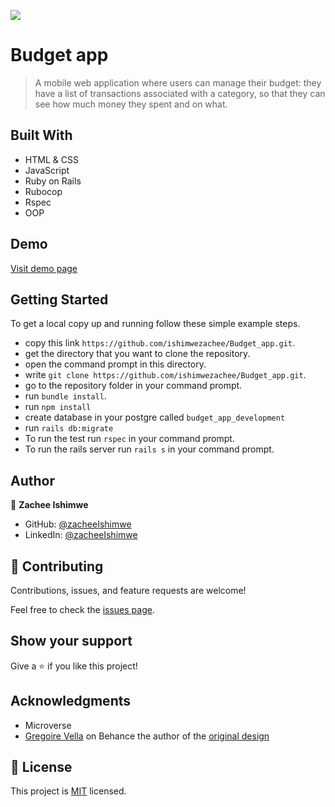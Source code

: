 ![](https://img.shields.io/badge/Microverse-blueviolet)

# Budget app

> A mobile web application where users can manage their budget: they have a list of transactions associated with a category, so that they can see how much money they spent and on what.

## Built With

- HTML & CSS
- JavaScript
- Ruby on Rails
- Rubocop
- Rspec
- OOP

## Demo

[Visit demo page]()


## Getting Started

To get a local copy up and running follow these simple example steps.

- copy this link `https://github.com/ishimwezachee/Budget_app.git`.
- get the directory that you want to clone the repository.
- open the command prompt in this directory.
- write `git clone https://github.com/ishimwezachee/Budget_app.git`.
- go to the repository folder in your command prompt.
- run `bundle install`.
- run `npm install`
- create database in your postgre called `budget_app_development`
- run `rails db:migrate`
- To run the test run `rspec` in your command prompt.
- To run the rails server run  `rails s` in your command prompt.

## Author

👤 **Zachee Ishimwe**

- GitHub: [@zacheeIshimwe](https://github.com/ishimwezachee)
- LinkedIn: [@zacheeIshimwe](https://www.linkedin.com/in/zachee-ishimwe-ab952a119/)

## 🤝 Contributing

Contributions, issues, and feature requests are welcome!

Feel free to check the [issues page](../../issues/).

## Show your support

Give a ⭐️ if you like this project!

## Acknowledgments

- Microverse
- [Gregoire Vella](https://www.behance.net/gregoirevella) on Behance the author of the [original design](https://www.behance.net/gallery/19759151/Snapscan-iOs-design-and-branding?tracking_source=)

## 📝 License

This project is [MIT](./MIT.md) licensed.